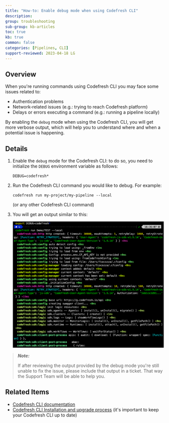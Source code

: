 ```yaml
---
title: "How-to: Enable debug mode when using Codefresh CLI"
description: 
group: troubleshooting
sub-group: kb-articles
toc: true
kb: true
common: false
categories: [Pipelines, CLI]
support-reviewed: 2023-04-18 LG
---
```


## Overview

When you're running commands using Codefresh CLI you may face some issues related to:

* Authentication problems
* Network-related issues (e.g.: trying to reach Codefresh platform)
* Delays or errors executing a command (e.g.: running a pipeline locally)

By enabling the `debug` mode when using the Codefresh CLI, you will get more verbose output, which will help you to understand where and when a potential issue is happening.

## Details

1. Enable the `debug` mode for the Codefresh CLI: to do so, you need to initialize the `DEBUG` environment variable as follows:

    ```shell
    DEBUG=codefresh*
    ```

2. Run the Codefresh CLI command you would like to debug. For example:

    ```shell
    codefresh run my-project/my-pipeline --local
    ```

    (or any other Codefresh CLI command)

3. You will get an output similar to this:

    ![Codefresh CLI debug output](/images/troubleshooting/cli-debug-mode.png)

>**_Note:_**
>
>If after reviewing the output provided by the debug mode you're still unable to fix the issue, please include that output in a ticket. That way the Support Team will be able to help you.

## Related Items

* [Codefresh CLI documentation](https://codefresh-io.github.io/cli/)
* [Codefresh CLI Installation and upgrade process](https://codefresh-io.github.io/cli/installation/) (it's important to keep your Codefresh CLI up to date)
